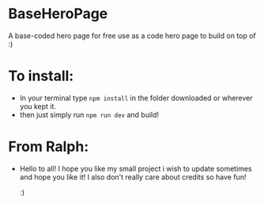 # BaseHeroPage
A base-coded hero page for free use as a code hero page to build on top of :)

# To install:
  - In your terminal type `npm install` in the folder downloaded or wherever you kept it.
  - then just simply run `npm run dev` and build!

# From Ralph:
  - Hello to all! I hope you like my small project i wish to update sometimes and hope you like it! I also don't really care about credits so have fun!

    :)
